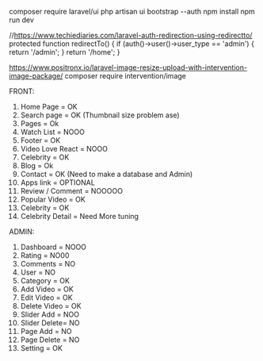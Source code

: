 composer require laravel/ui
php artisan ui bootstrap --auth
npm install 
npm run dev

//https://www.techiediaries.com/laravel-auth-redirection-using-redirectto/
  protected function redirectTo()
    {
        if (auth()->user()->user_type == 'admin') {
            return '/admin';
        }
        return '/home';
    }



https://www.positronx.io/laravel-image-resize-upload-with-intervention-image-package/
composer require intervention/image

FRONT:
1. Home Page = OK
2. Search page = OK (Thumbnail size problem ase)
3. Pages = Ok
4. Watch List =  NOOO
5. Footer = OK
6. Video Love React = NOOO
7. Celebrity = OK
8. Blog = Ok
9. Contact = OK (Need to make a database and Admin)
10. Apps link = OPTIONAL
11. Review / Comment = NOOOOO
12. Popular Video = OK
13. Celebrity = OK
14. Celebrity Detail = Need More tuning

ADMIN:
1. Dashboard =  NOOO
2. Rating = NO00
3. Comments = NO
4. User = NO
5. Category = OK
6. Add Video = OK
7. Edit Video = OK
8. Delete Video = OK
9. Slider Add = NOO
10. Slider Delete= NO
11. Page Add = NO
12. Page Delete = NO
13. Setting = OK